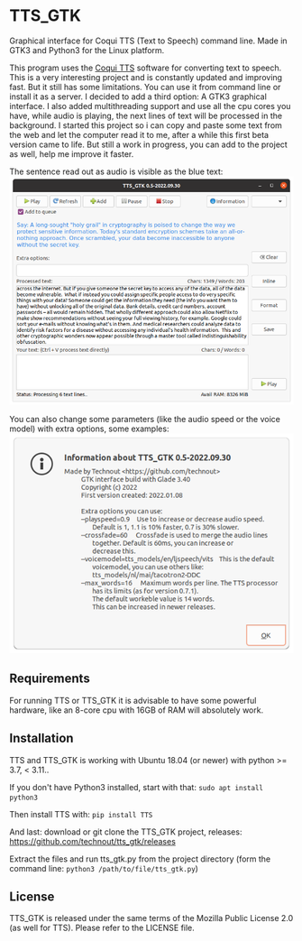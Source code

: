 # TTS_GTK
Graphical interface for Coqui TTS (Text to Speech) command line. Made in GTK3 and Python3 for the Linux platform.

This program uses the [Coqui TTS](https://github.com/coqui-ai/TTS) software for converting text to speech. This is a very interesting project and is constantly updated and improving fast. But it still has some limitations. You can use it from command line or install it as a server. I decided to add a third option: A GTK3 graphical interface. I also added multithreading support and use all the cpu cores you have, while audio is playing, the next lines of text will be processed in the background. I started this project so i can copy and paste some text from the web and let the computer read it to me, after a while this first beta version came to life. But still a work in progress, you can add to the project as well, help me improve it faster.

The sentence read out as audio is visible as the blue text:
![Screenshot](https://github.com/technout/tts_gtk/blob/main/screen_tts_gtk_1.png)

You can also change some parameters (like the audio speed or the voice model) with extra options, some examples:
![Screenshot](https://github.com/technout/tts_gtk/blob/main/screen_tts_gtk_2.png)

Requirements
------------
For running TTS or TTS_GTK it is advisable to have some powerful hardware, like an 8-core cpu with 16GB of RAM will absolutely work.

Installation
------------
TTS and TTS_GTK is working with Ubuntu 18.04 (or newer) with python >= 3.7, < 3.11..

If you don't have Python3 installed, start with that:
```sudo apt install python3```

Then install TTS with:
```pip install TTS```

And last: download or git clone the TTS_GTK project, releases: <https://github.com/technout/tts_gtk/releases>

Extract the files and run tts_gtk.py from the project directory (form the command line: ```python3 /path/to/file/tts_gtk.py```)

License
-------
TTS_GTK is released under the same terms of the Mozilla Public License 2.0 (as well for TTS). Please refer to the LICENSE file.
